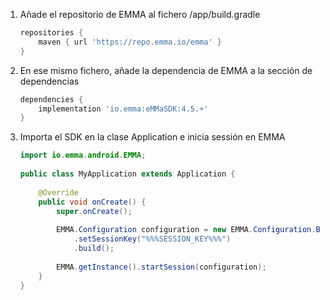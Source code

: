 1. Añade el repositorio de EMMA al fichero /app/build.gradle

	```groovy
	repositories {
	    maven { url 'https://repo.emma.io/emma' }
	} 
	```

2. En ese mismo fichero, añade la dependencia de EMMA a la sección de dependencias

	```groovy
	dependencies {
	    implementation 'io.emma:eMMaSDK:4.5.+'  
	}
	```

3. Importa el SDK en la clase Application e inicia sessión en EMMA

	```java
	import io.emma.android.EMMA;
		
	public class MyApplication extends Application {
		
	    @Override
	    public void onCreate() {
	        super.onCreate();
		
	        EMMA.Configuration configuration = new EMMA.Configuration.Builder(this)
	            .setSessionKey("%%%SESSION_KEY%%%")
	            .build();
		
	        EMMA.getInstance().startSession(configuration);
	    }
	}
	```
